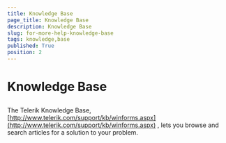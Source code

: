 ```yaml
---
title: Knowledge Base
page_title: Knowledge Base
description: Knowledge Base
slug: for-more-help-knowledge-base
tags: knowledge,base
published: True
position: 2
---
```


# Knowledge Base



## 

The Telerik Knowledge Base,
          [http://www.telerik.com/support/kb/winforms.aspx](http://www.telerik.com/support/kb/winforms.aspx)
          , lets you browse and search articles for a solution to your problem.
        
